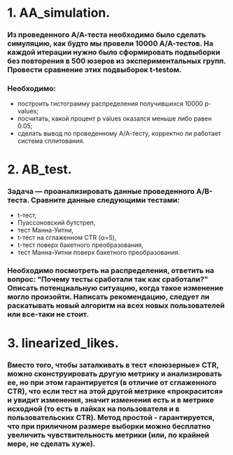 # 1. АА_simulation.
### Из проведенного А/А-теста необходимо было сделать симуляцию, как будто мы провели 10000 А/А-тестов. На каждой итерации нужно было сформировать подвыборки без повторения в 500 юзеров из экспериментальных групп. Провести сравнение этих подвыборок t-testом.
### Необходимо:
 - построить гистограмму распределения получившихся 10000 p-values;
 - посчитать, какой процент p values оказался меньше либо равен 0.05;
 - сделать вывод по проведенному А/А-тесту, корректно ли работает система сплитования.
# 2. AB_test.
### Задача — проанализировать данные проведенного А/B-теста. Сравните данные следующими тестами:
- t-тест,
- Пуассоновский бутстреп, 
- тест Манна-Уитни, 
- t-тест на сглаженном CTR (α=5),
- t-тест поверх бакетного преобразования,
- тест Манна-Уитни поверх бакетного преобразования.
### Необходимо посмотреть на распределения, ответить на вопрос: "Почему тесты сработали так как сработали?" Описать потенциальную ситуацию, когда такое изменение могло произойти. Написать рекомендацию, следует ли раскатывать новый алгоритм на всех новых пользователей или все-таки не стоит.
# 3. linearized_likes.
### Вместо того, чтобы заталкивать в тест «поюзерные» CTR, можно сконструировать другую метрику и анализировать ее, но при этом гарантируется (в отличие от сглаженного CTR), что если тест на этой другой метрике «прокрасится» и увидит изменения, значит изменения есть и в метрике исходной (то есть в лайках на пользователя и в пользовательских CTR). Метод простой - гарантируется, что при приличном размере выборки можно бесплатно увеличить чувствительность метрики (или, по крайней мере, не сделать хуже).
